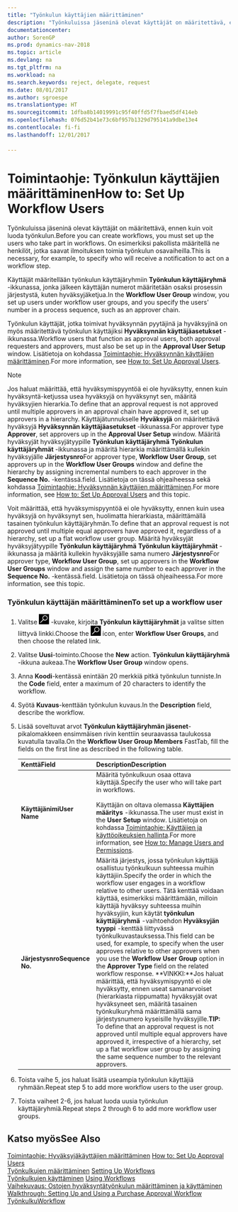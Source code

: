 ```yaml
---
title: "Työnkulun käyttäjien määrittäminen"
description: "Työnkuluissa jäseninä olevat käyttäjät on määritettävä, ennen kuin voit luoda työnkulun. On esimerkiksi pakollista määritellä ne henkilöt, jotka saavat ilmoituksen toimia työnkulun osavaiheilla."
documentationcenter: 
author: SorenGP
ms.prod: dynamics-nav-2018
ms.topic: article
ms.devlang: na
ms.tgt_pltfrm: na
ms.workload: na
ms.search.keywords: reject, delegate, request
ms.date: 08/01/2017
ms.author: sgroespe
ms.translationtype: HT
ms.sourcegitcommit: 1dfba8b14019991c95f40ffd5f7fbaed5df414eb
ms.openlocfilehash: 076d52b41e73c6bf957b1329d795141a9dbe13e4
ms.contentlocale: fi-fi
ms.lasthandoff: 12/01/2017

---
```

# <a name="how-to-set-up-workflow-users"></a><span data-ttu-id="f2613-104">Toimintaohje: Työnkulun käyttäjien määrittäminen</span><span class="sxs-lookup"><span data-stu-id="f2613-104">How to: Set Up Workflow Users</span></span>
<span data-ttu-id="f2613-105">Työnkuluissa jäseninä olevat käyttäjät on määritettävä, ennen kuin voit luoda työnkulun.</span><span class="sxs-lookup"><span data-stu-id="f2613-105">Before you can create workflows, you must set up the users who take part in workflows.</span></span> <span data-ttu-id="f2613-106">On esimerkiksi pakollista määritellä ne henkilöt, jotka saavat ilmoituksen toimia työnkulun osavaiheilla.</span><span class="sxs-lookup"><span data-stu-id="f2613-106">This is necessary, for example, to specify who will receive a notification to act on a workflow step.</span></span>  

<span data-ttu-id="f2613-107">Käyttäjät määritellään työnkulun käyttäjäryhmiin **Työnkulun käyttäjäryhmä** -ikkunassa, jonka jälkeen käyttäjän numerot määritetään osaksi prosessin järjestystä, kuten hyväksyjäketjua.</span><span class="sxs-lookup"><span data-stu-id="f2613-107">In the **Workflow User Group** window, you set up users under workflow user groups, and you specify the users’ number in a process sequence, such as an approver chain.</span></span>  

<span data-ttu-id="f2613-108">Työnkulun käyttäjät, jotka toimivat hyväksynnän pyytäjinä ja hyväksyjinä on myös määritettävä työnkulun käyttäjiksi **Hyväksynnän käyttäjäasetukset** -ikkunassa.</span><span class="sxs-lookup"><span data-stu-id="f2613-108">Workflow users that function as approval users, both approval requesters and approvers, must also be set up in the **Approval User Setup** window.</span></span> <span data-ttu-id="f2613-109">Lisätietoja on kohdassa [Toimintaohje: Hyväksynnän käyttäjien määrittäminen](across-how-to-set-up-approval-users.md).</span><span class="sxs-lookup"><span data-stu-id="f2613-109">For more information, see [How to: Set Up Approval Users](across-how-to-set-up-approval-users.md).</span></span>  

> [!NOTE]  
>  <span data-ttu-id="f2613-110">Jos haluat määrittää, että hyväksymispyyntöä ei ole hyväksytty, ennen kuin hyväksyntä-ketjussa usea hyväksyjä on hyväksynyt sen, määritä hyväksyjien hierarkia.</span><span class="sxs-lookup"><span data-stu-id="f2613-110">To define that an approval request is not approved until multiple approvers in an approval chain have approved it, set up approvers in a hierarchy.</span></span> <span data-ttu-id="f2613-111">Käyttäjätunnukselle **Hyväksyjä** on määritettävä hyväksyjä **Hyväksynnän käyttäjäasetukset** -ikkunassa.</span><span class="sxs-lookup"><span data-stu-id="f2613-111">For approver type **Approver**, set approvers up in the **Approval User Setup** window.</span></span> <span data-ttu-id="f2613-112">Määritä hyväksyjät hyväksyjätyypille **Työnkulun käyttäjäryhmä** **Työnkulun käyttäjäryhmät** -ikkunassa ja määritä hierarkia määrittämällä kullekin hyväksyjälle **Järjestysnro**</span><span class="sxs-lookup"><span data-stu-id="f2613-112">For approver type, **Workflow User Group**, set approvers up in the **Workflow User Groups** window and define the hierarchy by assigning incremental numbers to each approver in the **Sequence No.**</span></span> <span data-ttu-id="f2613-113">-kentässä.</span><span class="sxs-lookup"><span data-stu-id="f2613-113">field.</span></span> <span data-ttu-id="f2613-114">Lisätietoja on tässä ohjeaiheessa sekä kohdassa [Toimintaohje: Hyväksynnän käyttäjien määrittäminen](across-how-to-set-up-approval-users.md).</span><span class="sxs-lookup"><span data-stu-id="f2613-114">For more information, see [How to: Set Up Approval Users](across-how-to-set-up-approval-users.md) and this topic.</span></span>  
>   
>  <span data-ttu-id="f2613-115">Voit määrittää, että hyväksymispyyntöä ei ole hyväksytty, ennen kuin usea hyväksyjä on hyväksynyt sen, huolimatta hierarkiasta, määrittämällä tasainen työnkulun käyttäjäryhmän.</span><span class="sxs-lookup"><span data-stu-id="f2613-115">To define that an approval request is not approved until multiple equal approvers have approved it, regardless of a hierarchy, set up a flat workflow user group.</span></span> <span data-ttu-id="f2613-116">Määritä hyväksyjät hyväksyjätyypille **Työnkulun käyttäjäryhmä** **Työnkulun käyttäjäryhmät** -ikkunassa ja määritä kullekin hyväksyjälle sama numero **Järjestysnro**</span><span class="sxs-lookup"><span data-stu-id="f2613-116">For approver type, **Workflow User Group**, set up approvers in the **Workflow User Groups** window and assign the same number to each approver in the **Sequence No.**</span></span> <span data-ttu-id="f2613-117">-kentässä.</span><span class="sxs-lookup"><span data-stu-id="f2613-117">field.</span></span> <span data-ttu-id="f2613-118">Lisätietoja on tässä ohjeaiheessa.</span><span class="sxs-lookup"><span data-stu-id="f2613-118">For more information, see this topic.</span></span>  

### <a name="to-set-up-a-workflow-user"></a><span data-ttu-id="f2613-119">Työnkulun käyttäjän määrittäminen</span><span class="sxs-lookup"><span data-stu-id="f2613-119">To set up a workflow user</span></span>  

1. <span data-ttu-id="f2613-120">Valitse ![Etsi sivu tai raportti](media/ui-search/search_small.png "Etsi sivu tai raportti -kuvake") -kuvake, kirjoita **Työnkulun käyttäjäryhmät** ja valitse sitten liittyvä linkki.</span><span class="sxs-lookup"><span data-stu-id="f2613-120">Choose the ![Search for Page or Report](media/ui-search/search_small.png "Search for Page or Report icon") icon, enter **Workflow User Groups**, and then choose the related link.</span></span>  
2. <span data-ttu-id="f2613-121">Valitse **Uusi**-toiminto.</span><span class="sxs-lookup"><span data-stu-id="f2613-121">Choose the **New** action.</span></span> <span data-ttu-id="f2613-122">**Työnkulun käyttäjäryhmä** -ikkuna aukeaa.</span><span class="sxs-lookup"><span data-stu-id="f2613-122">The **Workflow User Group** window opens.</span></span>  
3. <span data-ttu-id="f2613-123">Anna **Koodi**-kentässä enintään 20 merkkiä pitkä työnkulun tunniste.</span><span class="sxs-lookup"><span data-stu-id="f2613-123">In the **Code** field, enter a maximum of 20 characters to identify the workflow.</span></span>  
4. <span data-ttu-id="f2613-124">Syötä **Kuvaus**-kenttään työnkulun kuvaus.</span><span class="sxs-lookup"><span data-stu-id="f2613-124">In the **Description** field, describe the workflow.</span></span>  
5. <span data-ttu-id="f2613-125">Lisää soveltuvat arvot **Työnkulun käyttäjäryhmän jäsenet**-pikalomakkeen ensimmäisen rivin kenttiin seuraavassa taulukossa kuvatulla tavalla.</span><span class="sxs-lookup"><span data-stu-id="f2613-125">On the **Workflow User Group Members** FastTab, fill the fields on the first line as described in the following table.</span></span>  

    |<span data-ttu-id="f2613-126">Kenttä</span><span class="sxs-lookup"><span data-stu-id="f2613-126">Field</span></span>|<span data-ttu-id="f2613-127">Description</span><span class="sxs-lookup"><span data-stu-id="f2613-127">Description</span></span>|  
    |---------------------------------|---------------------------------------|  
    |<span data-ttu-id="f2613-128">**Käyttäjänimi**</span><span class="sxs-lookup"><span data-stu-id="f2613-128">**User Name**</span></span>|<span data-ttu-id="f2613-129">Määritä työnkulkuun osaa ottava käyttäjä.</span><span class="sxs-lookup"><span data-stu-id="f2613-129">Specify the user who will take part in workflows.</span></span><br /><br /> <span data-ttu-id="f2613-130">Käyttäjän on oltava olemassa **Käyttäjien määritys** -ikkunassa.</span><span class="sxs-lookup"><span data-stu-id="f2613-130">The user must exist in the **User Setup** window.</span></span> <span data-ttu-id="f2613-131">Lisätietoja on kohdassa [Toimintaohje: Käyttäjien ja käyttöoikeuksien hallinta](ui-how-users-permissions.md).</span><span class="sxs-lookup"><span data-stu-id="f2613-131">For more information, see [How to: Manage Users and Permissions](ui-how-users-permissions.md).</span></span>|  
    |<span data-ttu-id="f2613-132">**Järjestysnro**</span><span class="sxs-lookup"><span data-stu-id="f2613-132">**Sequence No.**</span></span>|<span data-ttu-id="f2613-133">Määritä järjestys, jossa työnkulun käyttäjä osallistuu työnkulkuun suhteessa muihin käyttäjiin.</span><span class="sxs-lookup"><span data-stu-id="f2613-133">Specify the order in which the workflow user engages in a workflow relative to other users.</span></span> <span data-ttu-id="f2613-134">Tätä kenttää voidaan käyttää, esimerkiksi määrittämään, milloin käyttäjä hyväksyy suhteessa muihin hyväksyjiin, kun käytät **työnkulun käyttäjäryhmä** -vaihtoehdon **Hyväksyjän tyyppi** -kenttää liittyvässä työnkulkuvastauksessa.</span><span class="sxs-lookup"><span data-stu-id="f2613-134">This field can be used, for example, to specify when the user approves relative to other approvers when you use the **Workflow User Group** option in the **Approver Type** field on the related workflow response.</span></span> <span data-ttu-id="f2613-135">**VINKKI:**Jos haluat määrittää, että hyväksymispyyntö ei ole hyväksytty, ennen useat samanarvoiset (hierarkiasta riippumatta) hyväksyjät ovat hyväksyneet sen, määritä tasainen työnkulkuryhmä määrittämällä sama järjestysnumero kyseisille hyväksyjille.</span><span class="sxs-lookup"><span data-stu-id="f2613-135">**TIP:**  To define that an approval request is not approved until multiple equal approvers have approved it, irrespective of a hierarchy, set up a flat workflow user group by assigning the same sequence number to the relevant approvers.</span></span>|  
6. <span data-ttu-id="f2613-136">Toista vaihe 5, jos haluat lisätä useampia työnkulun käyttäjiä ryhmään.</span><span class="sxs-lookup"><span data-stu-id="f2613-136">Repeat step 5 to add more workflow users to the user group.</span></span>  
7. <span data-ttu-id="f2613-137">Toista vaiheet 2-6, jos haluat luoda uusia työnkulun käyttäjäryhmiä.</span><span class="sxs-lookup"><span data-stu-id="f2613-137">Repeat steps 2 through 6 to add more workflow user groups.</span></span>  

## <a name="see-also"></a><span data-ttu-id="f2613-138">Katso myös</span><span class="sxs-lookup"><span data-stu-id="f2613-138">See Also</span></span>  
<span data-ttu-id="f2613-139">[Toimintaohje: Hyväksyjäkäyttäjien määrittäminen](across-how-to-set-up-approval-users.md) </span><span class="sxs-lookup"><span data-stu-id="f2613-139">[How to: Set Up Approval Users](across-how-to-set-up-approval-users.md) </span></span>  
<span data-ttu-id="f2613-140">[Työnkulkujen määrittäminen](across-set-up-workflows.md) </span><span class="sxs-lookup"><span data-stu-id="f2613-140">[Setting Up Workflows](across-set-up-workflows.md) </span></span>  
<span data-ttu-id="f2613-141">[Työnkulkujen käyttäminen](across-use-workflows.md) </span><span class="sxs-lookup"><span data-stu-id="f2613-141">[Using Workflows](across-use-workflows.md) </span></span>  
<span data-ttu-id="f2613-142">[Vaihekuvaus: Ostojen hyväksyntätyönkulun määrittäminen ja käyttäminen](walkthrough-setting-up-and-using-a-purchase-approval-workflow.md) </span><span class="sxs-lookup"><span data-stu-id="f2613-142">[Walkthrough: Setting Up and Using a Purchase Approval Workflow](walkthrough-setting-up-and-using-a-purchase-approval-workflow.md) </span></span>  
[<span data-ttu-id="f2613-143">Työnkulku</span><span class="sxs-lookup"><span data-stu-id="f2613-143">Workflow</span></span>](across-workflow.md)   

